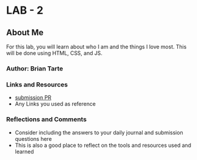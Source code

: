 # LAB - 2

## About Me

For this lab, you will learn about who I am and the things I love most. This will be done using HTML, CSS, and JS.

### Author: Brian Tarte

### Links and Resources
* [submission PR](http://xyz.com)
* Any Links you used as reference

### Reflections and Comments
* Consider including the answers to your daily journal and submission questions here
* This is also a good place to reflect on the tools and resources used and learned